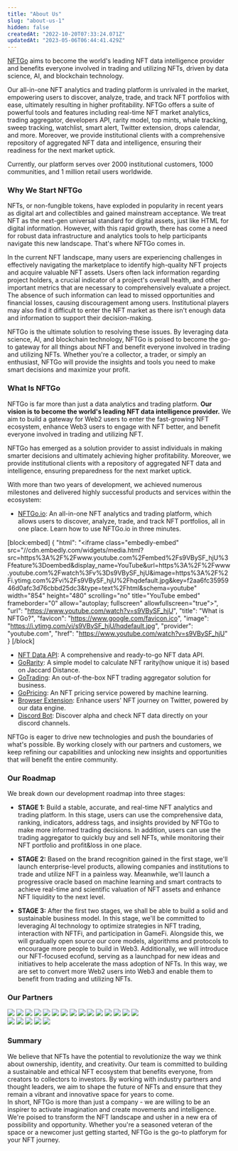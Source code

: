 ```yaml
---
title: "About Us"
slug: "about-us-1"
hidden: false
createdAt: "2022-10-20T07:33:24.071Z"
updatedAt: "2023-05-06T06:44:41.429Z"
---
```

<a href = "https://nftgo.io/"> NFTGo</a> aims to become the world's leading NFT data intelligence provider and benefits everyone involved in trading and utilizing NFTs, driven by data science, AI, and blockchain technology. 

Our all-in-one NFT analytics and trading platform is unrivaled in the market, empowering users to discover, analyze, trade, and track NFT portfolios with ease, ultimately resulting in higher profitability. NFTGo offers a suite of powerful tools and features including real-time NFT market analytics, trading aggregator, developers API, rarity model, top mints, whale tracking, sweep tracking, watchlist, smart alert, Twitter extension, drops calendar, and more. Moreover, we provide institutional clients with a comprehensive repository of aggregated NFT data and intelligence, ensuring their readiness for the next market uptick. 

Currently, our platform serves over 2000 institutional customers, 1000 communities, and 1 million retail users worldwide.

<h3> Why We Start NFTGo </h3>

NFTs, or non-fungible tokens, have exploded in popularity in recent years as digital art and collectibles and gained mainstream acceptance. We treat NFT as the next-gen universal standard for digital assets, just like HTML for digital information. However, with this rapid growth, there has come a need for robust data infrastructure and analytics tools to help participants navigate this new landscape. That's where NFTGo comes in.

In the current NFT landscape, many users are experiencing challenges in effectively navigating the marketplace to identify high-quality NFT projects and acquire valuable NFT assets. Users often lack information regarding project holders, a crucial indicator of a project's overall health, and other important metrics that are necessary to comprehensively evaluate a project. The absence of such information can lead to missed opportunities and financial losses, causing discouragement among users. Institutional players may also find it difficult to enter the NFT market as there isn't enough data and information to support their decision-making. 

NFTGo is the ultimate solution to resolving these issues. By leveraging data science, AI, and blockchain technology, NFTGo is poised to become the go-to gateway for all things about NFT and benefit everyone involved in trading and utilizing NFTs. Whether you're a collector, a trader, or simply an enthusiast, NFTGo will provide the insights and tools you need to make smart decisions and maximize your profit.

<h3> What Is NFTGo </h3>

NFTGo is far more than just a data analytics and trading platform. **Our vision is to become the world's leading NFT data intelligence provider.** We aim to build a gateway for Web2 users to enter the fast-growing NFT ecosystem, enhance Web3 users to engage with NFT better, and benefit everyone involved in trading and utilizing NFT.

NFTGo has emerged as a solution provider to assist individuals in making smarter decisions and ultimately achieving higher profitability. Moreover, we provide institutional clients with a repository of aggregated NFT data and intelligence, ensuring preparedness for the next market uptick.

With more than two years of development, we achieved numerous milestones and delivered highly successful products and services within the ecosystem:

- <a href = "https://nftgo.io/"> NFTGo.io</a>: An all-in-one NFT analytics and trading platform, which allows users to discover, analyze, trade, and track NFT portfolios, all in one place. Learn how to use NFTGo.io in three minutes.


[block:embed]
{
  "html": "<iframe class=\"embedly-embed\" src=\"//cdn.embedly.com/widgets/media.html?src=https%3A%2F%2Fwww.youtube.com%2Fembed%2Fs9VBySF_hjU%3Ffeature%3Doembed&display_name=YouTube&url=https%3A%2F%2Fwww.youtube.com%2Fwatch%3Fv%3Ds9VBySF_hjU&image=https%3A%2F%2Fi.ytimg.com%2Fvi%2Fs9VBySF_hjU%2Fhqdefault.jpg&key=f2aa6fc3595946d0afc3d76cbbd25dc3&type=text%2Fhtml&schema=youtube\" width=\"854\" height=\"480\" scrolling=\"no\" title=\"YouTube embed\" frameborder=\"0\" allow=\"autoplay; fullscreen\" allowfullscreen=\"true\"></iframe>",
  "url": "https://www.youtube.com/watch?v=s9VBySF_hjU",
  "title": "What is NFTGo?",
  "favicon": "https://www.google.com/favicon.ico",
  "image": "https://i.ytimg.com/vi/s9VBySF_hjU/hqdefault.jpg",
  "provider": "youtube.com",
  "href": "https://www.youtube.com/watch?v=s9VBySF_hjU"
}
[/block]


- <a href = "https://developer.nftgo.io/developers"> NFT Data API</a>: A comprehensive and ready-to-go NFT data API.
- <a href = "https://docs.nftgo.io/docs/introducing-gorarity">GoRarity</a>: A simple model to calculate NFT rarity(how unique it is) based on Jaccard Distance.
- <a href = "https://docs.nftgo.io/docs/gotrading">GoTrading</a>: An out-of-the-box NFT trading aggregator solution for business.
- [GoPricing](https://docs.nftgo.io/reference/gopricing-service): An NFT pricing service powered by machine learning.
- <a href = "https://chrome.google.com/webstore/detail/nftgo-twitter-extension/fpgeebpkhloinlibpejomdfeefpaogmj?hl=en&authuser=5">Browser Extension</a>: Enhance users' NFT journey on Twitter, powered by our data engine.
- <a href = "https://docs.nftgo.io/docs/nftgo-discord-bot-1#section-how-to-invite-nft-go-io-discord-bot-to-your-server">Discord Bot</a>: Discover alpha and check NFT data directly on your discord channels.

NFTGo is eager to drive new technologies and push the boundaries of what's possible. By working closely with our partners and customers, we keep refining our capabilities and unlocking new insights and opportunities that will benefit the entire community.

<h3> Our Roadmap </h3>
We break down our development roadmap into three stages:

- **STAGE 1:** Build a stable, accurate, and real-time NFT analytics and trading platform. In this stage, users can use the comprehensive data, ranking, indicators, address tags, and insights provided by NFTGo to make more informed trading decisions. In addition, users can use the trading aggregator to quickly buy and sell NFTs, while monitoring their NFT portfolio and profit&loss in one place.

- **STAGE 2:** Based on the brand recognition gained in the first stage, we'll launch enterprise-level products, allowing companies and institutions to trade and utilize NFT in a painless way. Meanwhile, we'll launch a progressive oracle based on machine learning and smart contracts to achieve real-time and scientific valuation of NFT assets and enhance NFT liquidity to the next level.

- **STAGE 3:** After the first two stages, we shall be able to build a solid and sustainable business model. In this stage, we'll be committed to leveraging AI technology to optimize strategies in NFT trading, interaction with NFTFi, and participation in GameFi. Alongside this, we will gradually open source our core models, algorithms and protocols to encourage more people to build in Web3. Additionally, we will introduce our NFT-focused ecofund, serving as a launchpad for new ideas and initiatives to help accelerate the mass adoption of NFTs. In this way, we are set to convert more Web2 users into Web3 and enable them to benefit from trading and utilizing NFTs.

<h3> Our Partners </h3>

<div class="about-us_partners__3Tm55">
<a href="https://x2y2.io/"><img src="https://files.readme.io/498d0c1-X2Y2.svg" class="about-us_partner__rrjbi"></a>
<a href="https://opensea.io/"><img src="https://files.readme.io/2659941-OpenSea.svg" class="about-us_partner__rrjbi"></a>
<a href="https://rss3.io/"><img src="https://files.readme.io/ae98419-RSS3.svg" class="about-us_partner__rrjbi"></a>
<a href="https://token.im/"><img src="https://files.readme.io/32c260e-imToken.svg" class="about-us_partner__rrjbi"></a>
<a href="https://www.traitsniper.com/"><img src="https://files.readme.io/ce320aa-Trait_Sniper.svg" class="about-us_partner__rrjbi"></a>
<a href="https://www.tokenpocket.pro/"><img src="https://files.readme.io/0227d16-Token_Pocket.svg" class="about-us_partner__rrjbi"></a>
<a href="https://cyberconnect.me/"><img src="https://files.readme.io/c7b5fc4-CyberConnect.svg" class="about-us_partner__rrjbi"></a>
<a href="https://raritysniper.com/"><img src="https://files.readme.io/71864ed-Rarity_Sniper.svg" class="about-us_partner__rrjbi"></a>
<a href="https://www.did.id/"><img src="https://files.readme.io/8fd97ef-bit.svg" class="about-us_partner__rrjbi"></a>
<a href="https://mask.io/"><img src="https://files.readme.io/99076c6-Mask.svg" class="about-us_partner__rrjbi"></a>
<a href="https://winkrypto.com/"><img src="https://files.readme.io/5f636ce-Winkrypto.svg" class="about-us_partner__rrjbi"></a>
<a href="https://twitterscan.com/"><img src="https://files.readme.io/4907951-TwitterScan.svg" class="about-us_partner__rrjbi"></a>
<a href="https://reservoir.tools/"><img src="https://files.readme.io/73d6992-reservoir.svg" class="about-us_partner__rrjbi"></a>
<a href="https://looksrare.org/"><img src="https://files.readme.io/0d6e6c7-LooksRare.svg" class="about-us_partner__rrjbi"></a>
<a href="https://sending.me/"><img src="https://files.readme.io/e600f77-sendingme.svg" class="about-us_partner__rrjbi"></div></a>
<a href="https://www.kucoin.com/"><img src="https://files.readme.io/bd66d48-Kucoin.svg" class="about-us_partner__rrjbi"></div></a>
<a href="https://www.benddao.xyz/"><img src="https://files.readme.io/8cad308-BendDAO.svg" class="about-us_partner__rrjbi"></div></a>
<a href="https://www.zonff.partners/"><img src="https://files.readme.io/cac8fe8-Zonff.svg" class="about-us_partner__rrjbi"></div></a>
<a href="https://www.statista.com/"><img src="https://files.readme.io/abf2b83-statista.svg" class="about-us_partner__rrjbi"></div></a>
<a href="https://www.safepal.com/"><img src="https://files.readme.io/935e6eb-Safepal.svg" class="about-us_partner__rrjbi"></div></a>

<h3> Summary </h3>

We believe that NFTs have the potential to revolutionize the way we think about ownership, identity, and creativity. Our team is committed to building a sustainable and ethical NFT ecosystem that benefits everyone, from creators to collectors to investors. By working with industry partners and thought leaders, we aim to shape the future of NFTs and ensure that they remain a vibrant and innovative space for years to come.  
In short, NFTGo is more than just a company - we are willing to be an inspirer to activate imagination and create movements and intelligence. We're poised to transform the NFT landscape and usher in a new era of possibility and opportunity. Whether you're a seasoned veteran of the space or a newcomer just getting started, NFTGo is the go-to platforym for your NFT journey.
